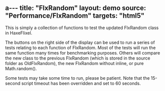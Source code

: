 a---
title: "FlxRandom"
layout: demo
source: "Performance/FlxRandom"
targets: "html5"
---

This is simply a collection of functions to test the updated FlxRandom class in HaxeFlixel.

The buttons on the right side of the display can be used to run a series of tests relating to each function of FlxRandom. Most of the tests will run the same function many times for benchmarking purposes. Others will compare the new class to the previous FlxRandom (which is stored in the source folder as OldFlxRandom), the new FlxRandom without inline, or pure Math.random().

Some tests may take some time to run, please be patient. Note that the 15-second script timeout has been overridden and set to 60 seconds.
